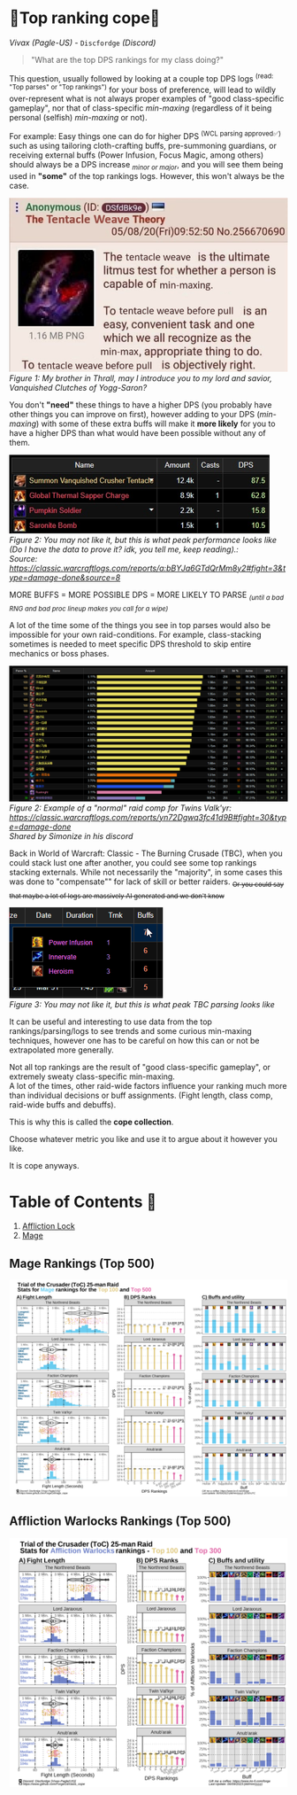 # 🥇Top ranking cope🥇<br/>

_Vivax (Pagle-US) -_ `Discfordge` _(Discord)_

> "What are the top DPS rankings for my class doing?"

This question, usually followed by looking at a couple top DPS logs <sup>(read: "Top parses" or "Top rankings")</sup> for your boss of preference, will lead to wildly over-represent what is not always proper examples of "good class-specific gameplay", nor that of class-specific *min-maxing* (regardless of it being personal (selfish) *min-maxing* or not). 

For example: Easy things one can do for higher DPS <sup>(WCL parsing approved✅)</sup> such as using tailoring cloth-crafting buffs, pre-summoning guardians, or receiving external buffs (Power Infusion, Focus Magic, among others) should always be a DPS increase <sub>*minor or major*</sub>, and you will see them being used in **__"some"__** of the top rankings logs. However, this won't always be the case.

<img src="_img/tentacle_weave.jpg" /><br />
*Figure 1: My brother in Thrall, may I introduce you to my lord and savior, Vanquished Clutches of Yogg-Saron?*

You don't **__"need"__** these things to have a higher DPS (you probably have other things you can improve on first), however adding to your DPS (*min-maxing*) with some of these extra buffs will make it __more likely__ for you to have a higher DPS than what would have been possible without any of them.

<img src="_img/little_friends.jpg" /><br />
*Figure 2: You may not like it, but this is what peak performance looks like (Do I have the data to prove it? idk, you tell me, keep reading).:<br />Source: https://classic.warcraftlogs.com/reports/a:bBYJa6GTdQrMm8y2#fight=3&type=damage-done&source=8*

MORE BUFFS = MORE POSSIBLE DPS = MORE LIKELY TO PARSE <sub>*(until a bad RNG and bad proc lineup makes you call for a wipe)*</sub>

A lot of the time some of the things you see in top parses would also be impossible for your own raid-conditions. For example, class-stacking sometimes is needed to meet specific DPS threshold to skip entire mechanics or boss phases.

<img src="_img/rogue_stack_twins.png" /><br />
*Figure 2: Example of a "normal" raid comp for Twins Valk'yr: https://classic.warcraftlogs.com/reports/yn72Dgwq3fc41d9B#fight=30&type=damage-done<br/>Shared by Simonize in his discord*

Back in World of Warcraft: Classic - The Burning Crusade (TBC), when you could stack lust one after another, you could see some top rankings stacking externals. While not necessarily the "majority", in some cases this was done to "compensate"" for lack of skill or better raiders. <sub>~~Or you could say that maybe a lot of logs are massively AI generated and we don't know~~</sub>

<img src="_img/externals_TBC.png" /><br />
*Figure 3: You may not like it, but this is what peak TBC parsing looks like*

It can be useful and interesting to use data from the top rankings/parsing/logs to see trends and some curious min-maxing techniques, however one has to be careful on how this can or not be extrapolated more generally.

Not all top rankings are the result of "good class-specific gameplay", or extremely sweaty class-specific min-maxing.<br /> 
A lot of the times, other raid-wide factors influence your ranking much more than individual decisions or buff assignments. (Fight length, class comp, raid-wide buffs and debuffs).

This is why this is called the **__cope collection__**.

Choose whatever metric you like and use it to argue about it however you like. 

It is cope anyways.

# Table of Contents 📜

1. [Affliction Lock](#)<br>
2. [Mage](#)<br>


## Mage Rankings (Top 500)

<img src="_img/Mage_Cope.png" /><br />

## Affliction Warlocks Rankings (Top 500)

<img src="_img/Affli_Ranking.png" /><br />
